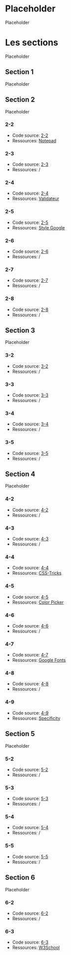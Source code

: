 # Placeholder

Placeholder

# Les sections

Placeholder

## Section 1

Placeholder

## Section 2

Placeholder

### 2-2

- Code source: [2-2](./Section%202/2-2)
- Ressources: [Notepad](https://notepad-plus-plus.org/downloads/)

### 2-3

- Code source: [2-3](./Section%202/2-3)
- Ressources: /

### 2-4

- Code source: [2-4](./Section%202/2-4)
- Ressources: [Validateur](https://validator.w3.org/nu/)

### 2-5

- Code source: [2-5](./Section%202/2-5)
- Ressources: [Style Google](https://github.com/google/styleguide)

### 2-6

- Code source: [2-6](./Section%202/2-6)
- Ressources: /

### 2-7

- Code source: [2-7](./Section%202/2-7)
- Ressources: /

### 2-8

- Code source: [2-8](./Section%202/2-8)
- Ressources: /

## Section 3

Placeholder

### 3-2

- Code source: [3-2](./Section%203/3-2)
- Ressources: /

### 3-3

- Code source: [3-3](./Section%203/3-3)
- Ressources: /

### 3-4

- Code source: [3-4](./Section%203/3-4)
- Ressources: /

### 3-5

- Code source: [3-5](./Section%203/3-5)
- Ressources: /

## Section 4

Placeholder

### 4-2

- Code source: [4-2](./Section%204/4-2)
- Ressources: /

### 4-3

- Code source: [4-3](./Section%204/4-3)
- Ressources: /

### 4-4

- Code source: [4-4](./Section%204/4-4)
- Ressources: [CSS-Tricks](https://css-tricks.com/almanac/)

### 4-5

- Code source: [4-5](./Section%204/4-5)
- Ressources: [Color Picker](https://www.google.com/search?q=color+picker)

### 4-6

- Code source: [4-6](./Section%204/4-6)
- Ressources: /

### 4-7

- Code source: [4-7](./Section%204/4-7)
- Ressources: [Google Fonts](https://fonts.google.com/)

### 4-8

- Code source: [4-8](./Section%204/4-8)
- Ressources: /

### 4-9

- Code source: [4-9](./Section%204/4-9)
- Ressources: [Specificity](https://specificity.keegan.st/)

## Section 5

Placeholder

### 5-2

- Code source: [5-2](./Section%205/5-2)
- Ressources: /

### 5-3

- Code source: [5-3](./Section%205/5-3)
- Ressources: /

### 5-4

- Code source: [5-4](./Section%205/5-4)
- Ressources: /

### 5-5

- Code source: [5-5](./Section%205/5-5)
- Ressources: /

## Section 6

Placeholder

### 6-2

- Code source: [6-2](./Section%206/6-2)
- Ressources: /

### 6-3

- Code source: [6-3](./Section%206/6-3)
- Ressources: [W3School](https://www.w3schools.com/css/css3_box-sizing.asp)